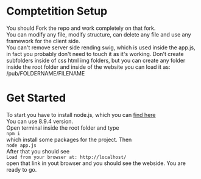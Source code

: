# Comptetition Setup
You should Fork the repo and work completely on that fork.<br>
You can modify any file, modify structure, can delete any file and use any framework for the client side.<br>
You can't remove server side rending swig, which is used inside the app.js, in fact you probably don't need to touch it as it's working. Don't create subfolders inside of css html img folders, but you can create any folder inside the root folder and inside of the website you can load it as: /pub/FOLDERNAME/FILENAME

# Get Started
To start you have to install node.js, which you can [find here](https://nodejs.org/en/)<br>
You can use 8.9.4 version.<br>
Open terminal inside the root folder and type <br>
```npm i```<br>
which install some packages for the project. Then<br>
```node app.js```<br>
After that you should see <br>
```Load from your browser at: http://localhost/```<br>
open that link in yout browser and you should see the webside. You are ready to go.<br>